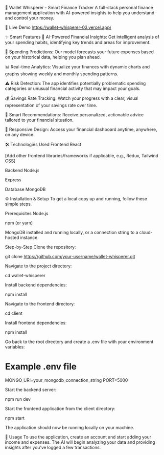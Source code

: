 🧠 Wallet Whisperer - Smart Finance Tracker
A full-stack personal finance management application with AI-powered insights to help you understand and control your money.

🚀 Live Demo
https://wallet-whisperer-03.vercel.app/
 

✨ Smart Features
🧠 AI-Powered Financial Insights: Get intelligent analysis of your spending habits, identifying key trends and areas for improvement.

🔮 Spending Predictions: Our model forecasts your future expenses based on your historical data, helping you plan ahead.

📊 Real-time Analytics: Visualize your finances with dynamic charts and graphs showing weekly and monthly spending patterns.

⚠️ Risk Detection: The app identifies potentially problematic spending categories or unusual financial activity that may impact your goals.

💰 Savings Rate Tracking: Watch your progress with a clear, visual representation of your savings rate over time.

🎯 Smart Recommendations: Receive personalized, actionable advice tailored to your financial situation.

📱 Responsive Design: Access your financial dashboard anytime, anywhere, on any device.

🛠️ Technologies Used
Frontend
React

[Add other frontend libraries/frameworks if applicable, e.g., Redux, Tailwind CSS]

Backend
Node.js

Express

Database
MongoDB

⚙️ Installation & Setup
To get a local copy up and running, follow these simple steps.

Prerequisites
Node.js

npm (or yarn)

MongoDB installed and running locally, or a connection string to a cloud-hosted instance.

Step-by-Step
Clone the repository:

git clone https://github.com/your-username/wallet-whisperer.git

Navigate to the project directory:

cd wallet-whisperer

Install backend dependencies:

npm install

Navigate to the frontend directory:

cd client

Install frontend dependencies:

npm install

Go back to the root directory and create a .env file with your environment variables:

# Example .env file
MONGO_URI=your_mongodb_connection_string
PORT=5000

Start the backend server:

npm run dev

Start the frontend application from the client directory:

npm start

The application should now be running locally on your machine.

📝 Usage
To use the application, create an account and start adding your income and expenses. The AI will begin analyzing your data and providing insights after you've logged a few transactions.
